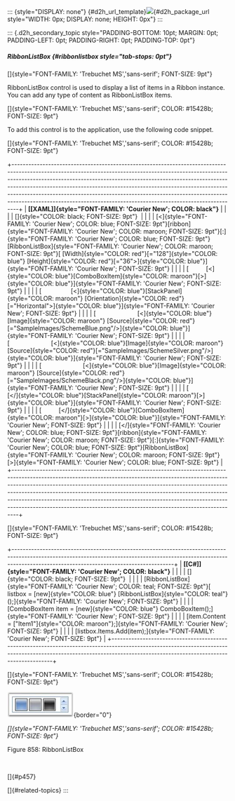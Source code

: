 ::: {style="DISPLAY: none"}
[](ms-xhelp:///?Id=d2h_url_template){#d2h_url_template}![](!package_url!){#d2h_package_url style="WIDTH: 0px; DISPLAY: none; HEIGHT: 0px"}
:::

::: {.d2h_secondary_topic style="PADDING-BOTTOM: 10pt; MARGIN: 0pt; PADDING-LEFT: 0pt; PADDING-RIGHT: 0pt; PADDING-TOP: 0pt"}
##### RibbonListBox {#ribbonlistbox style="tab-stops: 0pt"}

[]{style="FONT-FAMILY: 'Trebuchet MS','sans-serif'; FONT-SIZE: 9pt"} 

RibbonListBox control is used to display a list of items in a Ribbon instance. You can add any type of content as RibbonListBox items.

[]{style="FONT-FAMILY: 'Trebuchet MS','sans-serif'; COLOR: #15428b; FONT-SIZE: 9pt"} 

To add this control is to the application, use the following code snippet.

[]{style="FONT-FAMILY: 'Trebuchet MS','sans-serif'; COLOR: #15428b; FONT-SIZE: 9pt"} 

+--------------------------------------------------------------------------------------------------------------------------------------------------------------------------------------------------------------------------------------------------------------------------------------------------------------------------------------------------------------------------------------------------------------------------------------------------------------------------------------+
| **[\[XAML\]]{style="FONT-FAMILY: 'Courier New'; COLOR: black"}**                                                                                                                                                                                                                                                                                                                                                                                                                     |
|                                                                                                                                                                                                                                                                                                                                                                                                                                                                                      |
| []{style="COLOR: black; FONT-SIZE: 9pt"}                                                                                                                                                                                                                                                                                                                                                                                                                                             |
|                                                                                                                                                                                                                                                                                                                                                                                                                                                                                      |
| [\<]{style="FONT-FAMILY: 'Courier New'; COLOR: blue; FONT-SIZE: 9pt"}[ribbon]{style="FONT-FAMILY: 'Courier New'; COLOR: maroon; FONT-SIZE: 9pt"}[:]{style="FONT-FAMILY: 'Courier New'; COLOR: blue; FONT-SIZE: 9pt"}[RibbonListBox]{style="FONT-FAMILY: 'Courier New'; COLOR: maroon; FONT-SIZE: 9pt"}[ [Width]{style="COLOR: red"}[=\"128\"]{style="COLOR: blue"} [Height]{style="COLOR: red"}[=\"36\"\>]{style="COLOR: blue"}]{style="FONT-FAMILY: 'Courier New'; FONT-SIZE: 9pt"} |
|                                                                                                                                                                                                                                                                                                                                                                                                                                                                                      |
| [          [\<]{style="COLOR: blue"}[ComboBoxItem]{style="COLOR: maroon"}[\>]{style="COLOR: blue"}]{style="FONT-FAMILY: 'Courier New'; FONT-SIZE: 9pt"}                                                                                                                                                                                                                                                                                                                              |
|                                                                                                                                                                                                                                                                                                                                                                                                                                                                                      |
| [                 [\<]{style="COLOR: blue"}[StackPanel]{style="COLOR: maroon"} [Orientation]{style="COLOR: red"}[=\"Horizontal\"\>]{style="COLOR: blue"}]{style="FONT-FAMILY: 'Courier New'; FONT-SIZE: 9pt"}                                                                                                                                                                                                                                                                        |
|                                                                                                                                                                                                                                                                                                                                                                                                                                                                                      |
| [                        [\<]{style="COLOR: blue"}[Image]{style="COLOR: maroon"} [Source]{style="COLOR: red"}[=\"SampleImages/SchemeBlue.png\"/\>]{style="COLOR: blue"}]{style="FONT-FAMILY: 'Courier New'; FONT-SIZE: 9pt"}                                                                                                                                                                                                                                                         |
|                                                                                                                                                                                                                                                                                                                                                                                                                                                                                      |
| [                        [\<]{style="COLOR: blue"}[Image]{style="COLOR: maroon"} [Source]{style="COLOR: red"}[=\"SampleImages/SchemeSilver.png\"/\>]{style="COLOR: blue"}]{style="FONT-FAMILY: 'Courier New'; FONT-SIZE: 9pt"}                                                                                                                                                                                                                                                       |
|                                                                                                                                                                                                                                                                                                                                                                                                                                                                                      |
| [                        [\<]{style="COLOR: blue"}[Image]{style="COLOR: maroon"} [Source]{style="COLOR: red"}[=\"SampleImages/SchemeBlack.png\"/\>]{style="COLOR: blue"}]{style="FONT-FAMILY: 'Courier New'; FONT-SIZE: 9pt"}                                                                                                                                                                                                                                                        |
|                                                                                                                                                                                                                                                                                                                                                                                                                                                                                      |
| [                 [\</]{style="COLOR: blue"}[StackPanel]{style="COLOR: maroon"}[\>]{style="COLOR: blue"}]{style="FONT-FAMILY: 'Courier New'; FONT-SIZE: 9pt"}                                                                                                                                                                                                                                                                                                                        |
|                                                                                                                                                                                                                                                                                                                                                                                                                                                                                      |
| [          [\</]{style="COLOR: blue"}[ComboBoxItem]{style="COLOR: maroon"}[\>]{style="COLOR: blue"}]{style="FONT-FAMILY: 'Courier New'; FONT-SIZE: 9pt"}                                                                                                                                                                                                                                                                                                                             |
|                                                                                                                                                                                                                                                                                                                                                                                                                                                                                      |
| [\</]{style="FONT-FAMILY: 'Courier New'; COLOR: blue; FONT-SIZE: 9pt"}[ribbon]{style="FONT-FAMILY: 'Courier New'; COLOR: maroon; FONT-SIZE: 9pt"}[:]{style="FONT-FAMILY: 'Courier New'; COLOR: blue; FONT-SIZE: 9pt"}[RibbonListBox]{style="FONT-FAMILY: 'Courier New'; COLOR: maroon; FONT-SIZE: 9pt"}[\>]{style="FONT-FAMILY: 'Courier New'; COLOR: blue; FONT-SIZE: 9pt"}                                                                                                         |
+--------------------------------------------------------------------------------------------------------------------------------------------------------------------------------------------------------------------------------------------------------------------------------------------------------------------------------------------------------------------------------------------------------------------------------------------------------------------------------------+

[]{style="FONT-FAMILY: 'Trebuchet MS','sans-serif'; COLOR: #15428b; FONT-SIZE: 9pt"} 

+---------------------------------------------------------------------------------------------------------------------------------------------------------------------------------------------------------------------+
| **[\[C#\]]{style="FONT-FAMILY: 'Courier New'; COLOR: black"}**                                                                                                                                                      |
|                                                                                                                                                                                                                     |
| []{style="COLOR: black; FONT-SIZE: 9pt"}                                                                                                                                                                            |
|                                                                                                                                                                                                                     |
| [RibbonListBox]{style="FONT-FAMILY: 'Courier New'; COLOR: teal; FONT-SIZE: 9pt"}[ listbox = [new]{style="COLOR: blue"} [RibbonListBox]{style="COLOR: teal"}();]{style="FONT-FAMILY: 'Courier New'; FONT-SIZE: 9pt"} |
|                                                                                                                                                                                                                     |
| [ComboBoxItem item = [new]{style="COLOR: blue"} ComboBoxItem();]{style="FONT-FAMILY: 'Courier New'; FONT-SIZE: 9pt"}                                                                                                |
|                                                                                                                                                                                                                     |
| [item.Content = [\"Item1\"]{style="COLOR: maroon"};]{style="FONT-FAMILY: 'Courier New'; FONT-SIZE: 9pt"}                                                                                                            |
|                                                                                                                                                                                                                     |
| [listbox.Items.Add(item);]{style="FONT-FAMILY: 'Courier New'; FONT-SIZE: 9pt"}                                                                                                                                      |
+---------------------------------------------------------------------------------------------------------------------------------------------------------------------------------------------------------------------+

[]{style="FONT-FAMILY: 'Trebuchet MS','sans-serif'; COLOR: #15428b; FONT-SIZE: 9pt"} 

![](ImagesExt/image30_748.jpg){border="0"}

*[]{style="FONT-FAMILY: 'Trebuchet MS','sans-serif'; COLOR: #15428b; FONT-SIZE: 9pt"}* 

Figure 858: RibbonListBox

 

[]{#p457} 

[]{#related-topics}
:::
